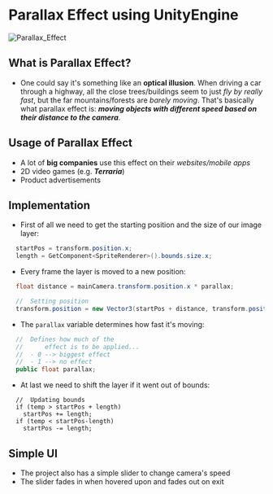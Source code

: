 # Parallax Effect using UnityEngine

![Parallax_Effect](https://user-images.githubusercontent.com/105242009/182032242-0a8eb5d1-fb1f-4cea-a148-94a06e9ce31e.gif)



## What is Parallax Effect?

- One could say it's something like an **optical illusion**. When driving a car through a highway, all the close trees/buildings seem to just _fly by really fast_, but the far mountains/forests are _barely moving_. That's basically what parallax effect is: ***moving objects with different speed based on their distance to the camera***.

## Usage of Parallax Effect

- A lot of **big companies** use this effect on their _websites/mobile apps_
- 2D video games (e.g. **_Terraria_**)
- Product advertisements

## Implementation

- First of all we need to get the starting position and the size of our image layer:
``` c#
  startPos = transform.position.x;
  length = GetComponent<SpriteRenderer>().bounds.size.x;
```

- Every frame the layer is moved to a new position:
``` c#
  float distance = mainCamera.transform.position.x * parallax;

  //  Setting position
  transform.position = new Vector3(startPos + distance, transform.position.y, transform.position.z);
```

- The `parallax` variable determines how fast it's moving:
``` c#
  //  Defines how much of the
  //      effect is to be applied...
  //  - 0 --> biggest effect
  //  - 1 --> no effect
  public float parallax;
```

- At last we need to shift the layer if it went out of bounds:
```
  //  Updating bounds
  if (temp > startPos + length)
    startPos += length;
  if (temp < startPos-length)
    startPos -= length;
 ```
 
## Simple UI

- The project also has a simple slider to change camera's speed
- The slider fades in when hovered upon and fades out on exit
